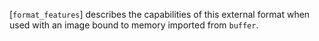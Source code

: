 [`format_features`] describes the capabilities of this external format
when used with an image bound to memory imported from `buffer`.